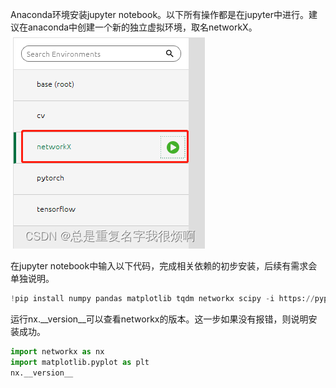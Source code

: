 Anaconda环境安装jupyter notebook。以下所有操作都是在jupyter中进行。建议在anaconda中创建一个新的独立虚拟环境，取名networkX。
![img.png](img.png)

在jupyter notebook中输入以下代码，完成相关依赖的初步安装，后续有需求会单独说明。
```python
!pip install numpy pandas matplotlib tqdm networkx scipy -i https://pypi.tuna.tsinghua.edu.cn/simple
```

运行nx.__version__可以查看networkx的版本。这一步如果没有报错，则说明安装成功。

```python
import networkx as nx
import matplotlib.pyplot as plt
nx.__version__